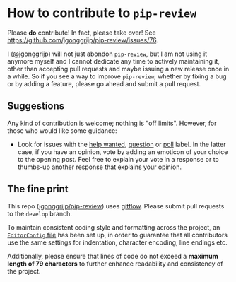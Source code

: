 # How to contribute to `pip-review`

Please **do** contribute! In fact, please take over! See https://github.com/jgonggrijp/pip-review/issues/76.

I (@jgonggrijp) will not just abondon `pip-review`, but I am not using it anymore myself and I cannot dedicate any time to actively maintaining it, other than accepting pull requests and maybe issuing a new release once in a while. So if you see a way to improve `pip-review`, whether by fixing a bug or by adding a feature, please go ahead and submit a pull request.


## Suggestions

Any kind of contribution is welcome; nothing is "off limits". However, for those who would like some guidance:

  - Look for issues with the [help wanted](https://github.com/jgonggrijp/pip-review/labels/help%20wanted), [question](https://github.com/jgonggrijp/pip-review/labels/question) or [poll](https://github.com/jgonggrijp/pip-review/labels/poll) label. In the latter case, if you have an opinion, vote by adding an emoticon of your choice to the opening post. Feel free to explain your vote in a response or to thumbs-up another response that explains your opinion.


## The fine print

This repo ([jgonggrijp/pip-review](https://github.com/jgonggrijp/pip-review)) uses [gitflow](https://github.com/nvie/gitflow). Please submit pull requests to the `develop` branch.

To maintain consistent coding style and formatting across the project, an [``EditorConfig`` file](/.editorconfig) has been set up, in order to guarantee that all contributors use the same settings for indentation, character encoding, line endings etc.

Additionally, please ensure that lines of code do not exceed a **maximum length of 79 characters** to further enhance readability and consistency of the project.
